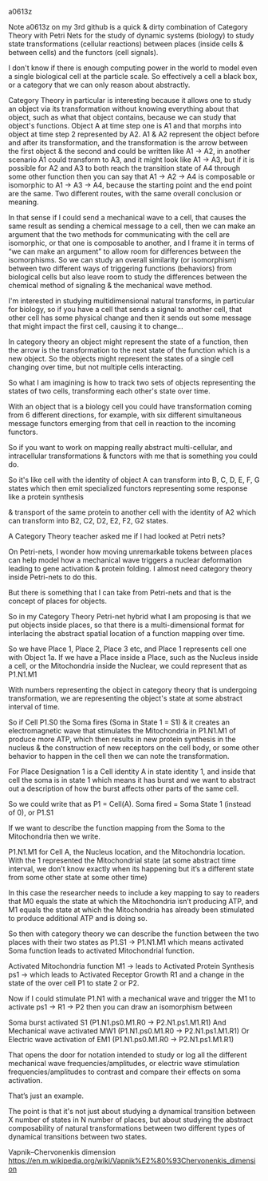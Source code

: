 a0613z

Note a0613z on my 3rd github is a quick & dirty combination of Category Theory with Petri Nets for the study of dynamic systems (biology) to study state transformations (cellular reactions) between places (inside cells & between cells) and the functors (cell signals).

I don't know if there is enough computing power in the world to model even a single biological cell at the particle scale. So effectively a cell a black box, or a category that we can only reason about abstractly.

Category Theory in particular is interesting because it allows one to study an object via its transformation without knowing everything about that object, such as what that object contains, because we can study that object's functions. Object A at time step one is A1 and that morphs into object at time step 2 represented by A2. A1 & A2 represent the object before and after its transformation, and the transformation is the arrow between the first object & the second and could be written like A1 -> A2, in another scenario A1 could transform to A3, and it might look like A1 -> A3, but if it is possible for A2 and A3 to both reach the transition state of A4 through some other function then you can say that A1 -> A2 -> A4 is composable or isomorphic to A1 -> A3 -> A4, because the starting point and the end point are the same. Two different routes, with the same overall conclusion or meaning.

In that sense if I could send a mechanical wave to a cell, that causes the same result as sending a chemical message to a cell, then we can make an argument that the two methods for communicating with the cell are isomorphic, or that one is composable to another, and I frame it in terms of “we can make an argument” to allow room for differences between the isomorphisms. So we can study an overall similarity (or isomorphism) between two different ways of triggering functions (behaviors) from biological cells but also leave room to study the differences between the chemical method of signaling & the mechanical wave method.

I'm interested in studying multidimensional natural transforms, in particular for biology, so if you have a cell that sends a signal to another cell, that other cell has some physical change and then it sends out some message that might impact the first cell, causing it to change...

In category theory an object might represent the state of a function, then the arrow is the transformation to the next state of the function which is a new object. So the objects might represent the states of a single cell changing over time, but not multiple cells interacting.

So what I am imagining is how to track two sets of objects representing the states of two cells, transforming each other's state over time.

With an object that is a biology cell you could have transformation coming from 6 different directions, for example, with six different simultaneous message functors emerging from that cell in reaction to the incoming functors.

So if you want to work on mapping really abstract multi-cellular, and intracellular transformations & functors with me that is something you could do.

So it's like cell with the identity of object A can transform into B, C, D, E, F, G states which then emit specialized functors representing some response like a protein synthesis

& transport of the same protein to another cell with the identity of A2 which can transform into B2, C2, D2, E2, F2, G2 states.

A Category Theory teacher asked me if I had looked at Petri nets? 

On Petri-nets, I wonder how moving unremarkable tokens between places can help model how a mechanical wave triggers a nuclear deformation leading to gene activation & protein folding. I almost need category theory inside Petri-nets to do this.

But there is something that I can take from Petri-nets and that is the concept of places for objects.

So in my Category Theory Petri-net hybrid what I am proposing is that we put objects inside places, so that there is a multi-dimensional format for interlacing the abstract spatial location of a function mapping over time.

So we have Place 1, Place 2, Place 3 etc, and Place 1 represents cell one with Object 1a.
If we have a Place inside a Place, such as the Nucleus inside a cell, or the Mitochondria inside the Nuclear, we could represent that as P1.N1.M1

With numbers representing the object in category theory that is undergoing transformation, we are representing the object's state at some abstract interval of time.

So if Cell P1.S0 the Soma fires (Soma in State 1 = S1) & it creates an electromagnetic wave that stimulates the Mitochondria in P1.N1.M1 of produce more ATP, which then results in new protein synthesis in the nucleus & the construction of new receptors on the cell body, or some other behavior to happen in the cell then we can note the transformation.

For Place Designation 1 is a Cell identity A in state identity 1, and inside that cell the soma is in state 1 which means it has burst and we want to abstract out a description of how the burst affects other parts of the same cell.

So we could write that as P1 = Cell(A). Soma fired = Soma State 1 (instead of 0), or P1.S1

If we want to describe the function mapping from the Soma to the Mitochondria then we write.


P1.N1.M1 for Cell A, the Nucleus location, and the Mitochondria location. With the 1 represented the Mitochondrial state (at some abstract time interval, we don’t know exactly when its happening but it’s a different state from some other state at some other time)

In this case the researcher needs to include a key mapping to say to readers that M0 equals the state at which the Mitochondria isn’t producing ATP, and M1 equals the state at which the Mitochondria has already been stimulated to produce additional ATP and is doing so.

So then with category theory we can describe the function between the two places with their two states as P1.S1 -> P1.N1.M1 which means activated Soma function leads to activated Mitochondrial function.

Activated Mitochondria function M1 -> leads to Activated Protein Synthesis ps1 -> which leads to Activated Receptor Growth R1 and a change in the state of the over cell P1 to state 2 or P2.

Now if I could stimulate P1.N1 with a mechanical wave and trigger the M1 to activate ps1 -> R1 -> P2 then you can draw an isomorphism between

Soma burst activated S1 (P1.N1.ps0.M1.R0 -> P2.N1.ps1.M1.R1)
And Mechanical wave activated MW1 (P1.N1.ps0.M1.R0 -> P2.N1.ps1.M1.R1)
Or Electric wave activation of EM1 (P1.N1.ps0.M1.R0 -> P2.N1.ps1.M1.R1)

That opens the door for notation intended to study or log all the different mechanical wave frequencies/amplitudes, or electric wave stimulation frequencies/amplitudes to contrast and compare their effects on soma activation.

That’s just an example.

The point is that it's not just about studying a dynamical transition between X number of states in N number of places, but about studying the abstract composability of natural transformations between two different types of dynamical transitions between two states.

Vapnik–Chervonenkis dimension
https://en.m.wikipedia.org/wiki/Vapnik%E2%80%93Chervonenkis_dimension